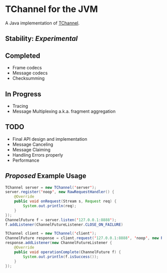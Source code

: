 # TChannel for the JVM

A Java implementation of [TChannel](https://github.com/uber/tchannel).

## Stability: *Experimental*

## Completed
- Frame codecs
- Message codecs
- Checksumming

## In Progress
- Tracing
- Message Multiplexing a.k.a. fragment aggregation

## TODO
- Final API design and implementation
- Message Canceling
- Message Claiming
- Handling Errors properly
- Performance

## *Proposed* Example Usage

```java
TChannel server = new TChannel('server');
server.register('noop', new RawRequestHandler() {
    @Override
    public void onRequest(Stream s, Request req) {
        System.out.println(req);
    }
});
ChannelFuture f = server.listen('127.0.0.1:8888');
f.addListener(ChannelFutureListener.CLOSE_ON_FAILURE)

TChannel client = new TChannel('client');
ChannelFuture response = client.request('127.0.0.1:8888', 'noop', new RawRequest('func1', 'arg1', 'arg2'));
response.addListener(new ChannelFutureListener {
    @Override
    public void operationComplete(ChannelFuture f) {
        System.out.println(f.isSuccess());
    }
});
```
